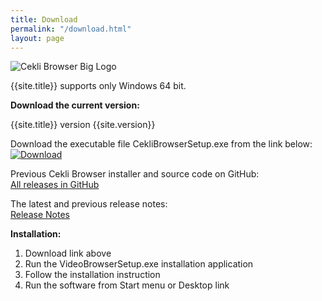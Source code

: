 ```yaml
---
title: Download
permalink: "/download.html"
layout: page
---
```


![Cekli Browser Big Logo]({{site.image_folder}}icon-text.png)

{{site.title}} supports only Windows 64 bit.

**Download the current version:**

{{site.title}} version {{site.version}}

Download the executable file CekliBrowserSetup.exe from the link below:<br/> 
[![Download]({{site.image_folder}}Download.jpg)](https://github.com/yoyokits/VideoBrowser/releases)

Previous Cekli Browser installer and source code on GitHub:<br/>
[All releases in GitHub](https://github.com/yoyokits/VideoBrowser/releases)

The latest and previous release notes:<br/>
[Release Notes](release-notes.html)

**Installation:**
1. Download link above
2. Run the VideoBrowserSetup.exe installation application
3. Follow the installation instruction
4. Run the software from Start menu or Desktop link
